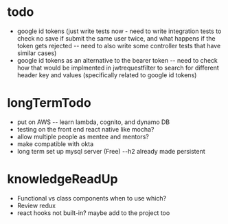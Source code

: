 # todo

* google id tokens (just write tests now - need to write integration tests to check no save if submit the same user twice, and what happens if the token gets rejected -- need to also write some controller tests that have similar cases)
* google id tokens as an alternative to the bearer token -- need to check how that would be implmented in jwtrequestfilter to search for different header key and values (specifically related to google id tokens)
 
# longTermTodo

* put on AWS -- learn lambda, cognito, and dynamo DB
* testing on the front end react native like mocha?
* allow multiple people as mentee and mentors?
* make compatible with okta
* long term set up mysql server (Free) --h2 already made persistent



# knowledgeReadUp

* Functional vs class components when to use which?
* Review redux
* react hooks not built-in? maybe add to the project too